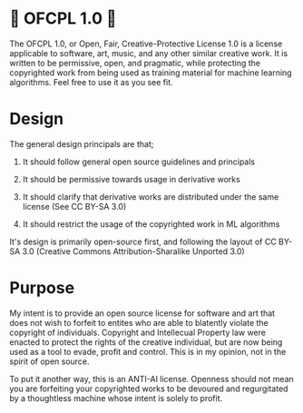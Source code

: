 # 🎏 OFCPL 1.0 🎏
The OFCPL 1.0, or Open, Fair, Creative-Protective License 1.0 is a license applicable to software, art, music, and any other similar creative work. It is written to be permissive, open, and pragmatic, while protecting the copyrighted work from being used as training material for machine learning algorithms. Feel free to use it as you see fit. 

# Design
The general design principals are that;

  1. It should follow general open source guidelines and principals

  2. It should be permissive towards usage in derivative works

  3. It should clarify that derivative works are distributed under the same license (See CC BY-SA 3.0)

  4. It should restrict the usage of the copyrighted work in ML algorithms

It's design is primarily open-source first, and following the layout of CC BY-SA 3.0 (Creative Commons Attribution-Sharalike Unported 3.0)

# Purpose
My intent is to provide an open source license for software and art that does not wish to forfeit to entites who are able to blatently violate the copyright of individuals. Copyright and Intellecual Property law were enacted to protect the rights of the creative individual, but are now being used as a tool to evade, profit and control. This is in my opinion, not in the spirit of open source.

To put it another way, this is an ANTI-AI license. Openness should not mean you are forfeiting your copyrighted works to be devoured and regurgitated by a thoughtless machine whose intent is solely to profit.

